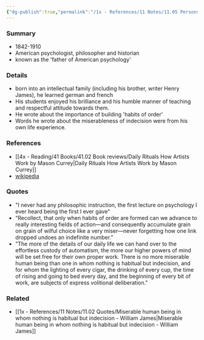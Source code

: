 ```yaml
---
{"dg-publish":true,"permalink":"/1x - References/11 Notes/11.05 Persons/William James/","title":"William James","noteIcon":"","created":"2023-05-01T08:57:39.000+03:00","updated":"2024-02-14T20:18:18.003+03:00"}
---
```



### Summary
- 1842-1910
- American psychologist, philosopher and historian
- known as the 'father of American psychology'

### Details
- born into an intellectual family (including his brother, writer Henry James), he learned german and french
- His students enjoyed his brilliance and his humble manner of teaching and respectful attitude towards them.
- He wrote about the importance of building 'habits of order'
- Words he wrote about the miserableness of indecision were from his own life experience.

### References
- [[4x - Reading/41 Books/41.02 Book reviews/Daily Rituals How Artists Work by Mason Currey\|Daily Rituals How Artists Work by Mason Currey]]
- [wikipedia](https://en.wikipedia.org/wiki/William_James)

### Quotes
- "I never had any philosophic instruction, the first lecture on psychology I ever heard being the first I ever gave"
- “Recollect, that only when habits of order are formed can we advance to really interesting fields of action—and consequently accumulate grain on grain of wilful choice like a very miser—never forgetting how one link dropped undoes an indefinite number.” 
- ”The more of the details of our daily life we can hand over to the effortless custody of automatism, the more our higher powers of mind will be set free for their own proper work. There is no more miserable human being than one in whom nothing is habitual but indecision, and for whom the lighting of every cigar, the drinking of every cup, the time of rising and going to bed every day, and the beginning of every bit of work, are subjects of express volitional deliberation." 

### Related
- [[1x - References/11 Notes/11.02 Quotes/Miserable human being in whom nothing is habitual but indecision - William James\|Miserable human being in whom nothing is habitual but indecision - William James]]
